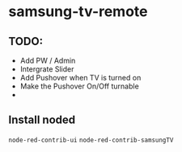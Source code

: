 # samsung-tv-remote

## TODO:
- Add PW / Admin
- Intergrate Slider
- Add Pushover when TV is turned on
- Make the Pushover On/Off turnable
- 
## Install noded
`node-red-contrib-ui`
`node-red-contrib-samsungTV`
